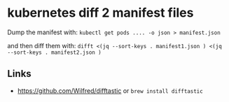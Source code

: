 # kubernetes diff 2 manifest files

Dump the manifest with: `kubectl get pods .... -o json > manifest.json`

and then diff them with: `difft <(jq --sort-keys . manifest1.json ) <(jq --sort-keys . manifest2.json )`

## Links
- https://github.com/Wilfred/difftastic or `brew install difftastic`

